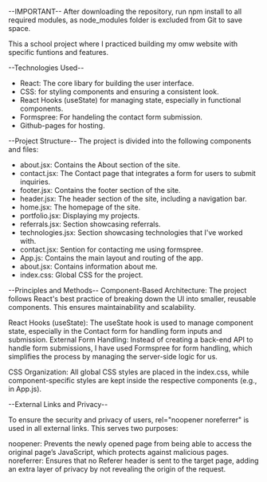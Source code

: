 --IMPORTANT--
After downloading the repository, run npm install to all required modules, as node_modules folder is excluded from Git to save space.

This a school project where I practiced building my omw website with specific funtions and features.

--Technologies Used--

-  React: The core libary for building the user interface.
-  CSS: for styling components and ensuring a consistent look.
-  React Hooks (useState) for managing state, especially in functional components.
-  Formspree: For handeling the contact form submission.
-  Github-pages for hosting.

--Project Structure--
The project is divided into the following components and files:

-  about.jsx: Contains the About section of the site.
-  contact.jsx: The Contact page that integrates a form for users to submit inquiries.
-  footer.jsx: Contains the footer section of the site.
-  header.jsx: The header section of the site, including a navigation bar.
-  home.jsx: The homepage of the site.
-  portfolio.jsx: Displaying my projects.
-  referrals.jsx: Section showcasing referrals.
-  technologies.jsx: Section showcasing technologies that I've worked with.
-  contact.jsx: Sention for contacting me using formspree.
-  App.js: Contains the main layout and routing of the app.
-  about.jsx: Contains information about me.
-  index.css: Global CSS for the project.

--Principles and Methods--
Component-Based Architecture: The project follows React's best practice of breaking down the UI into smaller, reusable components. This ensures maintainability and scalability.

React Hooks (useState): The useState hook is used to manage component state, especially in the Contact form for handling form inputs and submission.
External Form Handling: Instead of creating a back-end API to handle form submissions, I have used Formspree for form handling, which simplifies the process by managing the server-side logic for us.

CSS Organization: All global CSS styles are placed in the index.css, while component-specific styles are kept inside the respective components (e.g., in App.js).

--External Links and Privacy--

To ensure the security and privacy of users, rel="noopener noreferrer" is used in all external links. This serves two purposes:

noopener: Prevents the newly opened page from being able to access the original page’s JavaScript, which protects against malicious pages.
noreferrer: Ensures that no Referer header is sent to the target page, adding an extra layer of privacy by not revealing the origin of the request.
